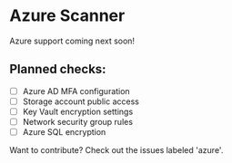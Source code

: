 # Azure Scanner

Azure support coming next soon!

## Planned checks:
- [ ] Azure AD MFA configuration
- [ ] Storage account public access
- [ ] Key Vault encryption settings
- [ ] Network security group rules
- [ ] Azure SQL encryption

Want to contribute? Check out the issues labeled 'azure'.

